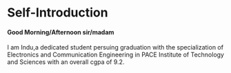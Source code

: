 # Self-Introduction
<h4>Good Morning/Afternoon sir/madam</h4>
<p>I am Indu,a dedicated student persuing graduation with the specialization of Electronics and Communication Engineering in PACE Institute of Technology and Sciences with an overall cgpa of 9.2.</p>
